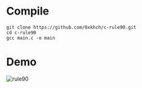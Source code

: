 # Compile
```
git clone https://github.com/0xkhch/c-rule90.git
cd c-rule90 
gcc main.c -o main
```
# Demo
![rule90](https://github.com/user-attachments/assets/11ff230e-d6ec-48ce-9061-0ae4a136ba3d)
